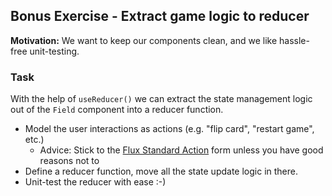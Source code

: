 ## Bonus Exercise - Extract game logic to reducer

**Motivation:** We want to keep our components clean, and we like hassle-free unit-testing.

### Task
With the help of `useReducer()` we can extract the state management logic out of the `Field` component into a reducer function.

* Model the user interactions as actions (e.g. "flip card", "restart game", etc.)
  * Advice: Stick to the [Flux Standard Action](https://github.com/redux-utilities/flux-standard-action) form unless you have good reasons not to
* Define a reducer function, move all the state update logic in there.
* Unit-test the reducer with ease :-)
